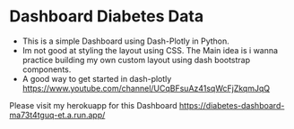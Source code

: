 # Dashboard Diabetes Data
- This is a simple Dashboard using Dash-Plotly in Python. 
- Im not good at styling the layout using CSS. The Main idea is i wanna practice building my own custom layout using dash bootstrap components.
- A good way to get started in dash-plotly https://www.youtube.com/channel/UCqBFsuAz41sqWcFjZkqmJqQ

Please visit my herokuapp for this Dashboard https://diabetes-dashboard-ma73t4tguq-et.a.run.app/
